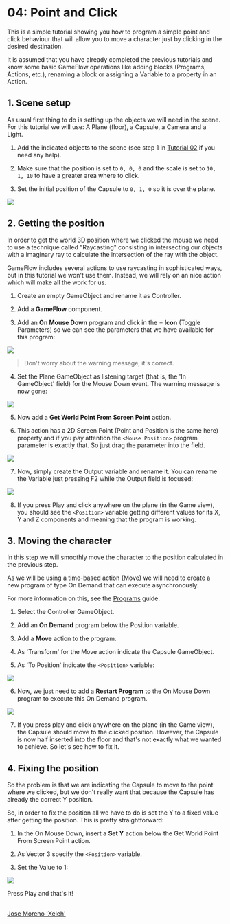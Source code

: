 # 04: Point and Click

This is a simple tutorial showing you how to program a simple point and click behaviour that will allow you to move a character just by clicking in the desired destination.

It is assumed that you have already completed the previous tutorials and know some basic GameFlow operations like adding blocks \(Programs, Actions, etc.\), renaming a block or assigning a Variable to a property in an Action.

## 1. Scene setup

As usual first thing to do is setting up the objects we will need in the scene. For this tutorial we will use: A Plane \(floor\), a Capsule, a Camera and a Light.

1. Add the indicated objects to the scene \(see step 1 in [Tutorial 02](02.md) if you need any help\).

2. Make sure that the position is set to `0, 0, 0` and the scale is set to `10, 1, 10` to have a greater area where to click.

3. Set the initial position of the Capsule to `0, 1, 0` so it is over the plane.

![](../.gitbook/assets/t04-1-1.png)

## 2. Getting the position

In order to get the world 3D position where we clicked the mouse we need to use a technique called "Raycasting" consisting in intersecting our objects with a imaginary ray to calculate the intersection of the ray with the object.

GameFlow includes several actions to use raycasting in sophisticated ways, but in this tutorial we won't use them. Instead, we will rely on an nice action which will make all the work for us.

1. Create an empty GameObject and rename it as Controller.

2. Add a **GameFlow** component.

3. Add an **On Mouse Down** program and click in the **= Icon** \(Toggle Parameters\) so we can see the parameters that we have available for this program:

![](../.gitbook/assets/t04-2-1.png)

> Don't worry about the warning message, it's correct.

4. Set the Plane GameObject as listening target \(that is, the 'In GameObject' field\) for the Mouse Down event. The warning message is now gone:

![](../.gitbook/assets/t04-2-2.png)

5. Now add a **Get World Point From Screen Point** action.

6. This action has a 2D Screen Point \(Point and Position is the same here\) property and if you pay attention the `<Mouse Position>` program parameter is exactly that. So just drag the parameter into the field.

![](../.gitbook/assets/t04-2-3.png)

7. Now, simply create the Output variable and rename it. You can rename the Variable just pressing F2 while the Output field is focused:

![](../.gitbook/assets/t04-2-4.png)

8. If you press Play and click anywhere on the plane \(in the Game view\), you should see the `<Position>` variable getting different values for its X, Y and Z components and meaning that the program is working.

## 3. Moving the character

In this step we will smoothly move the character to the position calculated in the previous step.

As we will be using a time-based action \(Move\) we will need to create a new program of type On Demand that can execute asynchronously.

For more information on this, see the [Programs](https://github.com/evasiongames/gameflow/tree/a7421e42f9065333ad7854eb4695e97f45f64d38/docs/guides/programs/README.md) guide.

1. Select the Controller GameObject.

2. Add an **On Demand** program below the Position variable.

3. Add a **Move** action to the program.

4. As 'Transform' for the Move action indicate the Capsule GameObject.

5. As 'To Position' indicate the `<Position>` variable:

![](../.gitbook/assets/t04-3-1.png)

6. Now, we just need to add a **Restart Program** to the On Mouse Down program to execute this On Demand program.

![](../.gitbook/assets/t04-3-2.png)

7. If you press play and click anywhere on the plane \(in the Game view\), the Capsule should move to the clicked position. However, the Capsule is now half inserted into the floor and that's not exactly what we wanted to achieve. So let's see how to fix it.

## 4. Fixing the position

So the problem is that we are indicating the Capsule to move to the point where we clicked, but we don't really want that because the Capsule has already the correct Y position.

So, in order to fix the position all we have to do is set the Y to a fixed value after getting the position. This is pretty straightforward:

1. In the On Mouse Down, insert a **Set Y** action below the Get World Point From Screen Point action.

2. As Vector 3 specify the `<Position>` variable.

3. Set the Value to 1:

![](../.gitbook/assets/t04-4-1.png)

Press Play and that's it!

## 

[Jose Moreno 'Xeleh'](https://twitter.com/xeleh)

